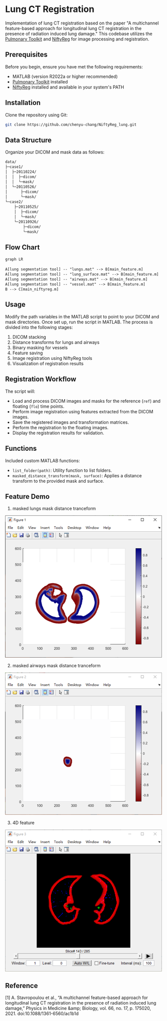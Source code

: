 # Lung CT Registration

Implementation of lung CT registration based on the paper "A multichannel feature-based approach for longitudinal lung CT registration in the presence of radiation induced lung damage." This codebase utilizes the [Pulmonary Toolkit](https://github.com/tomdoel/pulmonarytoolkit) and [NiftyReg](http://cmictig.cs.ucl.ac.uk/wiki/index.php/NiftyReg) for image processing and registration.

## Prerequisites

Before you begin, ensure you have met the following requirements:
- MATLAB (version R2022a or higher recommended)
- [Pulmonary Toolkit](https://github.com/tomdoel/pulmonarytoolkit) installed
- [NiftyReg](http://cmictig.cs.ucl.ac.uk/wiki/index.php/NiftyReg) installed and available in your system's PATH

## Installation

Clone the repository using Git:

```bash
git clone https://github.com/chenyu-chang/NiftyReg_lung.git
```

## Data Structure

Organize your DICOM and mask data as follows:

```
data/
├─case1/
│  ├─20110224/
│  │  ├─dicom/
│  │  └─mask/
│  └─20110526/
│      ├─dicom/
│      └─mask/
└─case2/
    ├─20110525/
    │  ├─dicom/
    │  └─mask/
    └─20110926/
        ├─dicom/
        └─mask/
```
##  Flow Chart

```mermaid
graph LR

A[lung segmentation tool] -- "lungs.mat" --> B[main_feature.m]
A[lung segmentation tool] -- "lung_surface.mat" --> B[main_feature.m]
A[lung segmentation tool] -- "airways.mat" --> B[main_feature.m]
A[lung segmentation tool] -- "vessel.mat" --> B[main_feature.m]
B --> C[main_niftyreg.m]
```
## Usage

Modify the path variables in the MATLAB script to point to your DICOM and mask directories. Once set up, run the script in MATLAB. The process is divided into the following stages:

1. DICOM stacking
2. Distance transforms for lungs and airways
3. Binary masking for vessels
4. Feature saving
5. Image registration using NiftyReg tools
6. Visualization of registration results


## Registration Workflow

The script will:
- Load and process DICOM images and masks for the reference (`ref`) and floating (`flo`) time points.
- Perform image registration using features extracted from the DICOM images.
- Save the registered images and transformation matrices.
- Perform the registration to the floating images.
- Display the registration results for validation.

## Functions

Included custom MATLAB functions:
- `list_folder(path)`: Utility function to list folders.
- `masked_distance_transform(mask, surface)`: Applies a distance transform to the provided mask and surface.


## Feature Demo

 1. masked lungs mask distance tranceform

![masked lung mask distance tranceform](https://github.com/chenyu-chang/NiftyReg_lung/blob/main/image/dt_lung.png)

2. masked airways mask distance tranceform

![masked airways distance tranceform](https://github.com/chenyu-chang/NiftyReg_lung/blob/main/image/dt_airway.png)

3. 4D feature

![enter image description here](https://github.com/chenyu-chang/NiftyReg_lung/blob/main/image/4D_feature.png)

## Reference
[1] A. Stavropoulou et al., “A multichannel feature-based approach for longitudinal lung CT registration in the presence of radiation induced lung damage,” Physics in Medicine &amp;amp; Biology, vol. 66, no. 17, p. 175020, 2021. doi:10.1088/1361-6560/ac1b1d 
